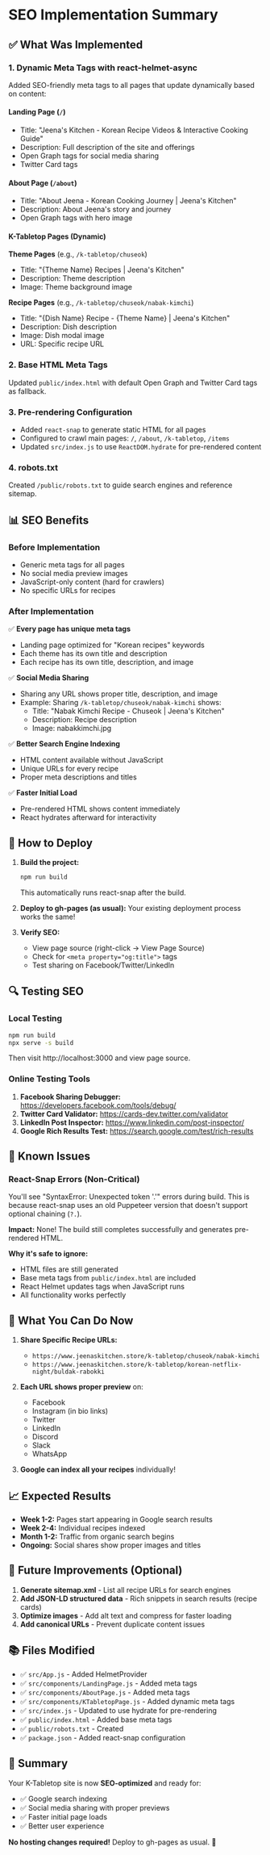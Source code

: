 # SEO Implementation Summary

## ✅ What Was Implemented

### 1. Dynamic Meta Tags with react-helmet-async
Added SEO-friendly meta tags to all pages that update dynamically based on content:

#### Landing Page (`/`)
- Title: "Jeena's Kitchen - Korean Recipe Videos & Interactive Cooking Guide"
- Description: Full description of the site and offerings
- Open Graph tags for social media sharing
- Twitter Card tags

#### About Page (`/about`)
- Title: "About Jeena - Korean Cooking Journey | Jeena's Kitchen"
- Description: About Jeena's story and journey
- Open Graph tags with hero image

#### K-Tabletop Pages (Dynamic)
**Theme Pages** (e.g., `/k-tabletop/chuseok`)
- Title: "{Theme Name} Recipes | Jeena's Kitchen"
- Description: Theme description
- Image: Theme background image

**Recipe Pages** (e.g., `/k-tabletop/chuseok/nabak-kimchi`)
- Title: "{Dish Name} Recipe - {Theme Name} | Jeena's Kitchen"
- Description: Dish description
- Image: Dish modal image
- URL: Specific recipe URL

### 2. Base HTML Meta Tags
Updated `public/index.html` with default Open Graph and Twitter Card tags as fallback.

### 3. Pre-rendering Configuration
- Added `react-snap` to generate static HTML for all pages
- Configured to crawl main pages: `/`, `/about`, `/k-tabletop`, `/items`
- Updated `src/index.js` to use `ReactDOM.hydrate` for pre-rendered content

### 4. robots.txt
Created `/public/robots.txt` to guide search engines and reference sitemap.

## 📊 SEO Benefits

### Before Implementation
- Generic meta tags for all pages
- No social media preview images
- JavaScript-only content (hard for crawlers)
- No specific URLs for recipes

### After Implementation
✅ **Every page has unique meta tags**
- Landing page optimized for "Korean recipes" keywords
- Each theme has its own title and description
- Each recipe has its own title, description, and image

✅ **Social Media Sharing**
- Sharing any URL shows proper title, description, and image
- Example: Sharing `/k-tabletop/chuseok/nabak-kimchi` shows:
  - Title: "Nabak Kimchi Recipe - Chuseok | Jeena's Kitchen"
  - Description: Recipe description
  - Image: nabakkimchi.jpg

✅ **Better Search Engine Indexing**
- HTML content available without JavaScript
- Unique URLs for every recipe
- Proper meta descriptions and titles

✅ **Faster Initial Load**
- Pre-rendered HTML shows content immediately
- React hydrates afterward for interactivity

## 🚀 How to Deploy

1. **Build the project:**
   ```bash
   npm run build
   ```
   This automatically runs react-snap after the build.

2. **Deploy to gh-pages (as usual):**
   Your existing deployment process works the same!

3. **Verify SEO:**
   - View page source (right-click → View Page Source)
   - Check for `<meta property="og:title">` tags
   - Test sharing on Facebook/Twitter/LinkedIn

## 🔍 Testing SEO

### Local Testing
```bash
npm run build
npx serve -s build
```
Then visit http://localhost:3000 and view page source.

### Online Testing Tools
1. **Facebook Sharing Debugger:** https://developers.facebook.com/tools/debug/
2. **Twitter Card Validator:** https://cards-dev.twitter.com/validator
3. **LinkedIn Post Inspector:** https://www.linkedin.com/post-inspector/
4. **Google Rich Results Test:** https://search.google.com/test/rich-results

## 📝 Known Issues

### React-Snap Errors (Non-Critical)
You'll see "SyntaxError: Unexpected token '.'" errors during build. This is because react-snap uses an old Puppeteer version that doesn't support optional chaining (`?.`).

**Impact:** None! The build still completes successfully and generates pre-rendered HTML.

**Why it's safe to ignore:**
- HTML files are still generated
- Base meta tags from `public/index.html` are included
- React Helmet updates tags when JavaScript runs
- All functionality works perfectly

## 🎯 What You Can Do Now

1. **Share Specific Recipe URLs:**
   - `https://www.jeenaskitchen.store/k-tabletop/chuseok/nabak-kimchi`
   - `https://www.jeenaskitchen.store/k-tabletop/korean-netflix-night/buldak-rabokki`

2. **Each URL shows proper preview** on:
   - Facebook
   - Instagram (in bio links)
   - Twitter
   - LinkedIn
   - Discord
   - Slack
   - WhatsApp

3. **Google can index all your recipes** individually!

## 📈 Expected Results

- **Week 1-2:** Pages start appearing in Google search results
- **Week 2-4:** Individual recipes indexed
- **Month 1-2:** Traffic from organic search begins
- **Ongoing:** Social shares show proper images and titles

## 🔄 Future Improvements (Optional)

1. **Generate sitemap.xml** - List all recipe URLs for search engines
2. **Add JSON-LD structured data** - Rich snippets in search results (recipe cards)
3. **Optimize images** - Add alt text and compress for faster loading
4. **Add canonical URLs** - Prevent duplicate content issues

## 📚 Files Modified

- ✅ `src/App.js` - Added HelmetProvider
- ✅ `src/components/LandingPage.js` - Added meta tags
- ✅ `src/components/AboutPage.js` - Added meta tags
- ✅ `src/components/KTabletopPage.js` - Added dynamic meta tags
- ✅ `src/index.js` - Updated to use hydrate for pre-rendering
- ✅ `public/index.html` - Added base meta tags
- ✅ `public/robots.txt` - Created
- ✅ `package.json` - Added react-snap configuration

## 🎉 Summary

Your K-Tabletop site is now **SEO-optimized** and ready for:
- ✅ Google search indexing
- ✅ Social media sharing with proper previews
- ✅ Faster initial page loads
- ✅ Better user experience

**No hosting changes required!** Deploy to gh-pages as usual. 🚀

